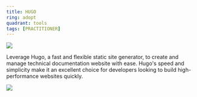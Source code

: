 ```yaml
---
title: HUGO
ring: adopt
quadrant: tools
tags: [PRACTITIONER]
---
```


[![](https://img.shields.io/badge/HUGO-0c7cba?logo=gitbook&logoColor=000&style=flat)](https://gohugo.io/)

Leverage Hugo, a fast and flexible static site generator, to create and manage technical documentation website with ease. Hugo's speed and simplicity make it an excellent choice for developers looking to build high-performance websites quickly.

![](/img/2022-09-29/hugo.png)